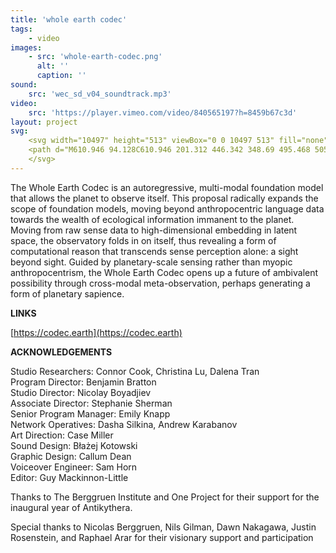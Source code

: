 ```yaml
---
title: 'whole earth codec'
tags:
    - video
images:
    - src: 'whole-earth-codec.png'
      alt: ''
      caption: ''
sound:
    src: 'wec_sd_v04_soundtrack.mp3'
video:
    src: 'https://player.vimeo.com/video/840565197?h=8459b67c3d'
layout: project
svg:
    <svg width="10497" height="513" viewBox="0 0 10497 513" fill="none" xmlns="http://www.w3.org/2000/svg">
    <path d="M610.946 94.128C610.946 201.312 446.342 348.69 495.468 505H385.732L325.122 286.166C295.136 367.83 275.358 450.132 296.412 505H186.038L68.646 78.178C59.076 42.45 38.66 32.88 0.38 32.88V26.5H404.872V32.88C366.592 32.88 353.832 42.45 363.402 78.178L385.094 156.014C415.08 102.422 471.862 20.12 538.852 20.12C584.788 20.12 610.946 50.744 610.946 94.128ZM265.788 447.58C270.892 397.816 297.05 327.636 318.104 260.646L267.702 78.178C258.132 43.726 238.992 32.88 202.626 32.88C166.898 32.88 154.776 43.726 164.346 78.178L265.788 447.58ZM497.382 73.074C453.998 73.074 413.166 133.046 390.198 175.792L465.482 447.58C473.138 364.002 543.318 219.814 543.318 135.598C543.318 86.472 525.454 73.074 497.382 73.074ZM767.889 168.774C885.281 168.774 952.909 257.456 952.909 339.758C952.909 438.01 884.643 511.38 763.423 511.38C664.533 511.38 575.851 421.422 575.851 338.482C575.851 299.564 606.475 284.252 628.167 284.252C663.257 284.252 686.863 328.274 737.903 328.274C766.613 328.274 767.251 308.496 746.835 300.202C717.487 287.442 640.289 268.94 640.289 230.022C640.289 200.036 695.157 168.774 767.889 168.774ZM763.423 505C827.223 505 853.381 426.526 853.381 339.758C853.381 256.18 829.137 174.516 769.165 174.516C734.713 174.516 707.917 205.14 707.917 236.402C707.917 263.198 728.971 283.614 761.509 295.736C809.997 314.238 821.481 346.776 779.373 346.776C767.251 346.776 751.301 344.224 730.885 337.844C720.039 334.016 709.193 330.188 699.623 330.188C685.587 330.188 675.379 339.758 675.379 375.486C675.379 425.25 705.365 505 763.423 505ZM1184.39 175.154C1277.54 175.154 1306.88 202.588 1306.88 243.42C1306.88 315.514 1146.11 345.5 1220.75 402.282L1218.84 407.386C1218.84 407.386 1146.11 386.97 1146.11 341.034C1146.11 284.252 1236.7 262.56 1236.7 208.33C1236.7 186.638 1222.67 180.896 1190.77 180.896C1119.31 180.896 1100.17 210.882 1100.17 255.542V453.322C1100.17 489.05 1115.48 498.62 1153.76 498.62V505H952.794V498.62C991.074 498.62 1007.02 489.05 1007.02 453.322V226.832C1007.02 191.104 991.074 180.896 952.794 180.896V175.154H1184.39ZM1300.45 26.5H1501.42V32.88C1463.14 32.88 1447.19 42.45 1447.19 78.178V453.322C1447.19 489.05 1463.14 498.62 1501.42 498.62V505H1300.45V498.62C1338.73 498.62 1354.05 489.05 1354.05 453.322V78.178C1354.05 42.45 1338.73 32.88 1300.45 32.88V26.5ZM1722 26.5H1922.97V32.88C1884.69 32.88 1868.74 42.45 1868.74 78.178V148.996C1868.74 263.198 1619.92 212.796 1619.92 383.142C1619.92 422.06 1634.59 443.114 1662.03 443.114C1704.13 443.114 1736.03 343.586 1781.97 281.062C1803.02 251.714 1834.29 227.47 1852.79 227.47C1862.36 227.47 1868.74 233.85 1868.74 249.8C1868.74 277.872 1868.74 386.97 1868.74 453.322C1868.74 489.05 1884.69 498.62 1922.97 498.62V505H1722V498.62C1760.28 498.62 1775.59 489.05 1775.59 453.322C1775.59 416.956 1775.59 372.934 1775.59 357.622C1775.59 343.586 1773.68 336.568 1767.93 336.568C1748.16 336.568 1720.72 512.018 1614.81 512.018C1577.17 512.018 1520.39 500.534 1520.39 420.146C1520.39 250.438 1775.59 297.012 1775.59 126.028V78.178C1775.59 42.45 1760.28 32.88 1722 32.88V26.5ZM2435.52 258.732C2367.25 300.202 2462.95 358.898 2462.95 412.49C2462.95 466.082 2395.32 511.38 2310.47 511.38C2166.28 511.38 2105.03 456.512 2105.03 406.748C2105.03 316.152 2251.13 299.564 2251.13 260.008C2251.13 211.52 2112.05 206.416 2112.05 130.494C2112.05 64.78 2198.18 20.12 2293.88 20.12C2389.58 20.12 2446.36 59.676 2446.36 90.938C2446.36 150.91 2303.45 121.562 2346.83 184.724L2342.37 186.638C2282.4 119.01 2344.28 112.63 2344.28 68.608C2344.28 46.278 2321.31 26.5 2292.6 26.5C2248.58 26.5 2214.13 57.762 2214.13 128.58C2214.13 279.148 2344.92 200.036 2344.92 243.42C2344.92 272.13 2208.39 276.596 2208.39 390.798C2208.39 458.426 2256.88 505 2320.04 505C2370.44 505 2383.2 475.014 2383.2 448.218C2383.2 406.11 2341.09 393.35 2341.09 344.862C2341.09 297.65 2432.96 255.542 2432.96 255.542L2435.52 258.732ZM2823.63 453.322C2823.63 489.05 2839.58 498.62 2877.86 498.62V505H2676.89V498.62C2714.53 498.62 2730.48 489.05 2730.48 453.322V390.798C2715.17 422.698 2662.85 511.38 2564.6 511.38C2524.41 511.38 2485.49 490.326 2485.49 452.684C2485.49 372.934 2637.33 368.468 2637.33 335.93C2637.33 310.41 2535.89 305.944 2535.89 249.8C2535.89 207.054 2609.26 172.602 2667.96 172.602C2810.87 172.602 2823.63 266.388 2823.63 308.496V453.322ZM2607.35 488.412C2632.23 488.412 2654.56 475.014 2673.7 457.15C2710.07 422.698 2730.48 374.848 2730.48 324.446V265.75C2730.48 224.28 2718.36 180.896 2671.79 180.896C2637.33 180.896 2613.09 203.226 2613.09 228.108C2613.09 275.958 2697.94 263.836 2697.94 305.306C2697.94 340.396 2578.64 379.314 2578.64 457.15C2578.64 476.29 2586.93 488.412 2607.35 488.412ZM3103.37 175.154C3196.52 175.154 3225.87 202.588 3225.87 243.42C3225.87 315.514 3065.09 345.5 3139.74 402.282L3137.82 407.386C3137.82 407.386 3065.09 386.97 3065.09 341.034C3065.09 284.252 3155.69 262.56 3155.69 208.33C3155.69 186.638 3141.65 180.896 3109.75 180.896C3038.3 180.896 3019.16 210.882 3019.16 255.542V453.322C3019.16 489.05 3034.47 498.62 3072.75 498.62V505H2871.78V498.62C2910.06 498.62 2926.01 489.05 2926.01 453.322V226.832C2926.01 191.104 2910.06 180.896 2871.78 180.896V175.154H3103.37ZM3424.24 498.62C3458.05 498.62 3470.81 472.462 3470.81 472.462L3475.91 476.29C3475.91 476.29 3459.96 511.38 3392.97 511.38C3322.16 511.38 3285.79 483.946 3285.79 413.128V226.832C3285.79 191.104 3257.08 180.896 3219.44 180.896V175.154C3269.2 175.154 3316.41 146.444 3316.41 48.192H3400.63C3400.63 97.318 3356.61 156.014 3274.94 175.154H3474V180.896H3378.94V421.422C3378.94 478.204 3394.25 498.62 3424.24 498.62ZM3890.36 498.62V505H3816.99C3753.19 505 3713.63 471.186 3713.63 407.386C3713.63 340.396 3771.69 287.442 3771.69 242.144C3771.69 225.556 3762.76 216.624 3748.09 216.624C3667.06 216.624 3616.02 422.06 3616.02 422.06V453.322C3616.02 489.05 3631.97 498.62 3670.25 498.62V505H3469.28V498.62C3507.56 498.62 3522.87 489.05 3522.87 453.322V78.178C3522.87 42.45 3507.56 32.88 3469.28 32.88V26.5H3670.25V32.88C3631.97 32.88 3616.02 42.45 3616.02 78.178V395.902C3631.97 334.016 3683.01 175.154 3788.28 175.154C3830.39 175.154 3871.22 196.208 3871.22 245.972C3871.22 297.012 3806.14 349.328 3806.14 412.49C3806.14 464.806 3840.6 498.62 3890.36 498.62ZM4410.75 258.732C4343.13 300.202 4438.83 358.898 4438.83 412.49C4438.83 466.082 4376.94 505 4292.72 505C4131.95 505 4072.61 387.608 4072.61 265.75C4072.61 143.892 4149.81 26.5 4288.26 26.5C4383.96 26.5 4432.45 73.074 4432.45 117.734C4432.45 202.588 4258.27 161.118 4301.02 249.8L4295.91 251.714C4235.94 156.652 4330.37 148.358 4330.37 85.834C4330.37 53.934 4308.04 32.88 4278.69 32.88C4218.72 32.88 4174.69 139.426 4174.69 265.75C4174.69 392.712 4210.42 498.62 4294.64 498.62C4345.04 498.62 4365.46 475.014 4365.46 448.218C4365.46 406.11 4323.35 393.35 4323.35 344.862C4323.35 297.65 4408.84 255.542 4408.84 255.542L4410.75 258.732ZM4653.21 168.774C4770.6 168.774 4838.23 257.456 4838.23 339.758C4838.23 438.01 4769.96 511.38 4648.74 511.38C4549.85 511.38 4461.17 421.422 4461.17 338.482C4461.17 299.564 4491.8 284.252 4513.49 284.252C4548.58 284.252 4572.18 328.274 4623.22 328.274C4651.93 328.274 4652.57 308.496 4632.16 300.202C4602.81 287.442 4525.61 268.94 4525.61 230.022C4525.61 200.036 4580.48 168.774 4653.21 168.774ZM4648.74 505C4712.54 505 4738.7 426.526 4738.7 339.758C4738.7 256.18 4714.46 174.516 4654.49 174.516C4620.03 174.516 4593.24 205.14 4593.24 236.402C4593.24 263.198 4614.29 283.614 4646.83 295.736C4695.32 314.238 4706.8 346.776 4664.69 346.776C4652.57 346.776 4636.62 344.224 4616.21 337.844C4605.36 334.016 4594.51 330.188 4584.94 330.188C4570.91 330.188 4560.7 339.758 4560.7 375.486C4560.7 425.25 4590.69 505 4648.74 505ZM5071.5 26.5H5272.47V32.88C5234.19 32.88 5218.24 42.45 5218.24 78.178V148.996C5218.24 263.198 4969.42 212.796 4969.42 383.142C4969.42 422.06 4984.09 443.114 5011.53 443.114C5053.63 443.114 5085.53 343.586 5131.47 281.062C5152.52 251.714 5183.79 227.47 5202.29 227.47C5211.86 227.47 5218.24 233.85 5218.24 249.8C5218.24 277.872 5218.24 386.97 5218.24 453.322C5218.24 489.05 5234.19 498.62 5272.47 498.62V505H5071.5V498.62C5109.78 498.62 5125.09 489.05 5125.09 453.322C5125.09 416.956 5125.09 372.934 5125.09 357.622C5125.09 343.586 5123.18 336.568 5117.43 336.568C5097.66 336.568 5070.22 512.018 4964.31 512.018C4926.67 512.018 4869.89 500.534 4869.89 420.146C4869.89 250.438 5125.09 297.012 5125.09 126.028V78.178C5125.09 42.45 5109.78 32.88 5071.5 32.88V26.5ZM5624.24 262.56C5624.24 346.776 5347.35 370.382 5408.6 455.874C5426.46 480.756 5452.62 493.516 5485.16 493.516C5577.03 493.516 5606.38 388.884 5606.38 388.884L5613.39 392.074C5613.39 392.074 5585.96 511.38 5464.1 511.38C5355 511.38 5285.46 443.752 5285.46 339.758C5285.46 239.592 5367.13 168.774 5483.88 168.774C5577.03 168.774 5624.24 221.728 5624.24 262.56ZM5386.27 406.11C5418.8 365.278 5541.3 342.948 5541.3 238.954C5541.3 205.778 5527.9 174.516 5488.98 174.516C5431.56 174.516 5378.61 229.384 5378.61 339.758C5378.61 364.64 5381.16 386.97 5386.27 406.11ZM5994.32 262.56C5994.32 326.36 5814.4 345.5 5889.05 402.282L5887.13 407.386C5887.13 407.386 5827.8 386.97 5827.8 341.034C5827.8 284.252 5924.14 281.7 5924.14 227.47C5924.14 201.312 5897.98 174.516 5859.7 174.516C5801.64 174.516 5749.32 229.384 5749.32 339.758C5749.32 437.372 5787.6 493.516 5855.87 493.516C5947.1 493.516 5976.45 388.884 5976.45 388.884L5983.47 392.074C5983.47 392.074 5956.04 511.38 5834.18 511.38C5725.08 511.38 5656.18 443.752 5656.18 339.758C5656.18 239.592 5737.2 168.774 5853.96 168.774C5947.1 168.774 5994.32 221.728 5994.32 262.56ZM6504.59 453.322C6504.59 489.05 6520.54 498.62 6558.82 498.62V505H6357.85V498.62C6395.49 498.62 6411.44 489.05 6411.44 453.322V390.798C6396.13 422.698 6343.81 511.38 6245.56 511.38C6205.37 511.38 6166.45 490.326 6166.45 452.684C6166.45 372.934 6318.29 368.468 6318.29 335.93C6318.29 310.41 6216.85 305.944 6216.85 249.8C6216.85 207.054 6290.22 172.602 6348.92 172.602C6491.83 172.602 6504.59 266.388 6504.59 308.496V453.322ZM6288.31 488.412C6313.19 488.412 6335.52 475.014 6354.66 457.15C6391.03 422.698 6411.44 374.848 6411.44 324.446V265.75C6411.44 224.28 6399.32 180.896 6352.75 180.896C6318.29 180.896 6294.05 203.226 6294.05 228.108C6294.05 275.958 6378.9 263.836 6378.9 305.306C6378.9 340.396 6259.6 379.314 6259.6 457.15C6259.6 476.29 6267.89 488.412 6288.31 488.412ZM6883.37 412.49C6883.37 464.806 6918.46 498.62 6967.59 498.62V505H6894.22C6831.06 505 6791.5 471.186 6791.5 407.386C6791.5 340.396 6849.56 287.442 6849.56 242.144C6849.56 222.366 6839.99 210.244 6825.95 210.244C6749.39 210.244 6693.89 422.06 6693.89 422.06V453.322C6693.89 489.05 6709.2 498.62 6747.48 498.62V505H6546.51V498.62C6584.79 498.62 6600.74 489.05 6600.74 453.322V226.832C6600.74 191.104 6584.79 180.896 6546.51 180.896V175.154H6747.48V180.896C6709.2 180.896 6693.89 191.104 6693.89 226.832V398.454C6710.48 337.844 6766.62 168.774 6865.51 168.774C6922.93 168.774 6949.09 197.484 6949.09 239.592C6949.09 290.632 6883.37 349.328 6883.37 412.49ZM7175.53 26.5H7376.5V32.88C7338.22 32.88 7322.27 42.45 7322.27 78.178V148.996C7322.27 263.198 7073.45 212.796 7073.45 383.142C7073.45 422.06 7088.12 443.114 7115.56 443.114C7157.66 443.114 7189.56 343.586 7235.5 281.062C7256.55 251.714 7287.82 227.47 7306.32 227.47C7315.89 227.47 7322.27 233.85 7322.27 249.8C7322.27 277.872 7322.27 386.97 7322.27 453.322C7322.27 489.05 7338.22 498.62 7376.5 498.62V505H7175.53V498.62C7213.81 498.62 7229.12 489.05 7229.12 453.322C7229.12 416.956 7229.12 372.934 7229.12 357.622C7229.12 343.586 7227.21 336.568 7221.46 336.568C7201.69 336.568 7174.25 512.018 7068.34 512.018C7030.7 512.018 6973.92 500.534 6973.92 420.146C6973.92 250.438 7229.12 297.012 7229.12 126.028V78.178C7229.12 42.45 7213.81 32.88 7175.53 32.88V26.5ZM7626.83 78.178C7616.62 42.45 7596.84 32.88 7558.56 32.88V26.5H7764V32.88C7725.72 32.88 7712.32 42.45 7722.53 78.178L7748.05 170.05C7763.36 131.77 7813.12 20.12 7905.63 20.12C7950.93 20.12 7982.19 50.744 7982.19 94.128C7982.19 198.122 7806.74 326.998 7854.59 505H7744.22L7626.83 78.178ZM7856.51 73.074C7800.36 73.074 7762.08 154.738 7750.6 180.258L7823.97 447.58C7831.63 364.002 7915.2 219.814 7915.2 135.598C7915.2 86.472 7890.32 73.074 7856.51 73.074ZM8085.93 120.286C8052.75 120.286 8025.96 93.49 8025.96 60.952C8025.96 27.776 8052.75 0.979986 8085.93 0.979986C8118.47 0.979986 8145.26 27.776 8145.26 60.952C8145.26 93.49 8118.47 120.286 8085.93 120.286ZM8132.5 453.322C8132.5 489.05 8147.81 498.62 8186.09 498.62V505H7985.12V498.62C8023.4 498.62 8039.35 489.05 8039.35 453.322V226.832C8039.35 191.104 8023.4 180.896 7985.12 180.896V175.154H8132.5V453.322ZM8348.1 175.154C8445.07 175.154 8491.01 173.878 8506.96 233.85C8522.91 293.822 8446.35 511.38 8311.73 511.38C8129.9 511.38 8304.71 205.778 8173.28 180.896V175.154H8251.76C8402.96 175.154 8275.36 482.67 8350.65 482.67C8482.71 482.67 8514.61 180.896 8349.37 180.896L8348.1 175.154ZM8853.48 453.322C8853.48 489.05 8869.43 498.62 8907.71 498.62V505H8706.74V498.62C8744.38 498.62 8760.33 489.05 8760.33 453.322V390.798C8745.02 422.698 8692.7 511.38 8594.45 511.38C8554.26 511.38 8515.34 490.326 8515.34 452.684C8515.34 372.934 8667.18 368.468 8667.18 335.93C8667.18 310.41 8565.74 305.944 8565.74 249.8C8565.74 207.054 8639.11 172.602 8697.81 172.602C8840.72 172.602 8853.48 266.388 8853.48 308.496V453.322ZM8637.2 488.412C8662.08 488.412 8684.41 475.014 8703.55 457.15C8739.91 422.698 8760.33 374.848 8760.33 324.446V265.75C8760.33 224.28 8748.21 180.896 8701.63 180.896C8667.18 180.896 8642.94 203.226 8642.94 228.108C8642.94 275.958 8727.79 263.836 8727.79 305.306C8727.79 340.396 8608.49 379.314 8608.49 457.15C8608.49 476.29 8616.78 488.412 8637.2 488.412ZM9133.22 175.154C9226.37 175.154 9255.72 202.588 9255.72 243.42C9255.72 315.514 9094.94 345.5 9169.59 402.282L9167.67 407.386C9167.67 407.386 9094.94 386.97 9094.94 341.034C9094.94 284.252 9185.54 262.56 9185.54 208.33C9185.54 186.638 9171.5 180.896 9139.6 180.896C9068.14 180.896 9049 210.882 9049 255.542V453.322C9049 489.05 9064.32 498.62 9102.6 498.62V505H8901.63V498.62C8939.91 498.62 8955.86 489.05 8955.86 453.322V226.832C8955.86 191.104 8939.91 180.896 8901.63 180.896V175.154H9133.22ZM9369.41 120.286C9336.23 120.286 9309.43 93.49 9309.43 60.952C9309.43 27.776 9336.23 0.979986 9369.41 0.979986C9401.94 0.979986 9428.74 27.776 9428.74 60.952C9428.74 93.49 9401.94 120.286 9369.41 120.286ZM9415.98 453.322C9415.98 489.05 9431.29 498.62 9469.57 498.62V505H9268.6V498.62C9306.88 498.62 9322.83 489.05 9322.83 453.322V226.832C9322.83 191.104 9306.88 180.896 9268.6 180.896V175.154H9415.98V453.322ZM9884.07 180.896C9845.79 180.896 9829.84 191.104 9829.84 226.832V453.322C9829.84 489.05 9845.79 498.62 9884.07 498.62V505H9683.1V498.62C9720.74 498.62 9736.69 489.05 9736.69 453.322V281.7C9720.11 342.31 9663.32 511.38 9565.07 511.38C9507.65 511.38 9481.49 482.67 9481.49 440.562C9481.49 388.884 9547.21 330.826 9547.21 267.664C9547.21 215.348 9512.12 180.896 9462.99 180.896V175.154H9558.69C9603.35 175.154 9639.08 210.882 9639.08 255.542C9639.08 323.808 9581.02 392.074 9581.02 437.372C9581.02 457.788 9590.59 469.91 9604.63 469.91C9681.19 469.91 9736.69 258.094 9736.69 258.094V226.832C9736.69 191.104 9720.74 180.896 9683.1 180.896V175.154H9884.07V180.896ZM10442.6 453.322C10442.6 489.05 10458.5 498.62 10496.8 498.62V505H10295.8V498.62C10334.1 498.62 10349.4 489.05 10349.4 453.322V295.736C10349.4 233.85 10337.9 210.244 10323.9 210.244C10279.9 210.244 10246.1 411.852 10236.5 474.376C10242.2 492.878 10258.8 498.62 10287.5 498.62V505H10086.6V498.62C10124.8 498.62 10140.8 489.05 10140.8 453.322V295.736C10140.8 233.85 10129.3 210.244 10114.6 210.244C10071.3 210.244 10036.8 411.214 10027.2 474.376C10033.6 492.878 10049.6 498.62 10078.9 498.62V505H9877.94V498.62C9916.22 498.62 9931.53 489.05 9931.53 453.322V226.832C9931.53 191.104 9916.22 180.896 9877.94 180.896V175.154H10078.9V180.896C10040.6 180.896 10024.7 191.104 10024.7 226.832V441.2C10036.8 351.242 10071.9 168.774 10153.6 168.774C10195.7 168.774 10233.9 205.14 10233.9 303.392V441.2C10246.1 351.242 10280.5 168.774 10362.2 168.774C10404.3 168.774 10442.6 205.14 10442.6 303.392V453.322Z" />
    </svg>
---
```


The Whole Earth Codec is an autoregressive, multi-modal foundation model that allows the planet to observe itself. This proposal radically expands the scope of foundation models, moving beyond anthropocentric language data towards the wealth of ecological information immanent to the planet. Moving from raw sense data to high-dimensional embedding in latent space, the observatory folds in on itself, thus revealing a form of computational reason that transcends sense perception alone: a sight beyond sight. Guided by planetary-scale sensing rather than myopic anthropocentrism, the Whole Earth Codec opens up a future of ambivalent possibility through cross-modal meta-observation, perhaps generating a form of planetary sapience.


<div class="project-extras" markdown="1">

**LINKS**

[https://codec.earth](https://codec.earth)

**ACKNOWLEDGEMENTS**

Studio Researchers: Connor Cook, Christina Lu, Dalena Tran<br/>
Program Director: Benjamin Bratton<br/>
Studio Director: Nicolay Boyadjiev<br/>
Associate Director: Stephanie Sherman<br/>
Senior Program Manager: Emily Knapp<br/>
Network Operatives: Dasha Silkina, Andrew Karabanov<br/>
Art Direction: Case Miller<br/>
Sound Design: Błażej Kotowski<br/>
Graphic Design: Callum Dean<br/>
Voiceover Engineer: Sam Horn<br/>
Editor: Guy Mackinnon-Little<br/>

Thanks to The Berggruen Institute and One Project for their support for the inaugural year of Antikythera.

Special thanks to Nicolas Berggruen, Nils Gilman, Dawn Nakagawa, Justin Rosenstein, and Raphael Arar for their visionary support and participation
</div>
